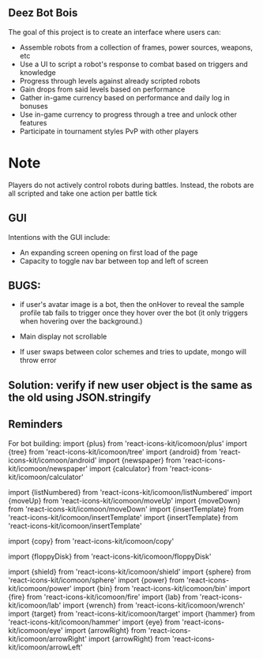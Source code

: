 ## Deez Bot Bois

The goal of this project is to create an interface where users can:
- Assemble robots from a collection of frames, power sources, weapons, etc
- Use a UI to script a robot's response to combat based on triggers and knowledge
- Progress through levels against already scripted robots
- Gain drops from said levels based on performance
- Gather in-game currency based on performance and daily log in bonuses
- Use in-game currency to progress through a tree and unlock other features
- Participate in tournament styles PvP with other players

# Note

Players do not actively control robots during battles.
Instead, the robots are all scripted and take one action per battle tick

## GUI

Intentions with the GUI include:
- An expanding screen opening on first load of the page
- Capacity to toggle nav bar between top and left of screen 


## BUGS:

- if user's avatar image is a bot, then the onHover to reveal the sample profile tab fails to trigger once they hover over the bot (it only triggers when hovering over the background.)

- Main display not scrollable

- If user swaps between color schemes and tries to update, mongo will throw error
## Solution: verify if new user object is the same as the old using JSON.stringify

## Reminders

For bot building:
import {plus} from 'react-icons-kit/icomoon/plus'
import {tree} from 'react-icons-kit/icomoon/tree'
import {android} from 'react-icons-kit/icomoon/android'
import {newspaper} from 'react-icons-kit/icomoon/newspaper'
import {calculator} from 'react-icons-kit/icomoon/calculator'

import {listNumbered} from 'react-icons-kit/icomoon/listNumbered'
import {moveUp} from 'react-icons-kit/icomoon/moveUp'
import {moveDown} from 'react-icons-kit/icomoon/moveDown'
import {insertTemplate} from 'react-icons-kit/icomoon/insertTemplate'
import {insertTemplate} from 'react-icons-kit/icomoon/insertTemplate'


import {copy} from 'react-icons-kit/icomoon/copy'

import {floppyDisk} from 'react-icons-kit/icomoon/floppyDisk'

import {shield} from 'react-icons-kit/icomoon/shield'
import {sphere} from 'react-icons-kit/icomoon/sphere'
import {power} from 'react-icons-kit/icomoon/power'
import {bin} from 'react-icons-kit/icomoon/bin'
import {fire} from 'react-icons-kit/icomoon/fire'
import {lab} from 'react-icons-kit/icomoon/lab'
import {wrench} from 'react-icons-kit/icomoon/wrench'
import {target} from 'react-icons-kit/icomoon/target'
import {hammer} from 'react-icons-kit/icomoon/hammer'
import {eye} from 'react-icons-kit/icomoon/eye'
import {arrowRight} from 'react-icons-kit/icomoon/arrowRight'
import {arrowRight} from 'react-icons-kit/icomoon/arrowLeft'
